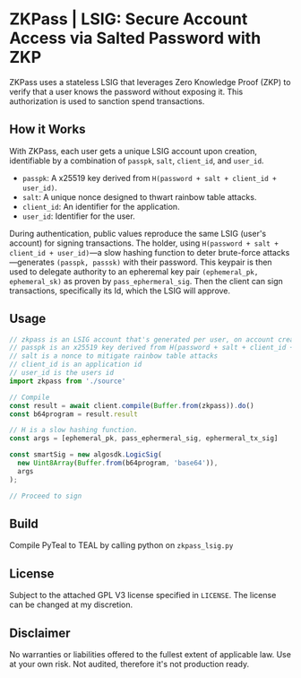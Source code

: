 
# ZKPass | LSIG: Secure Account Access via Salted Password with ZKP

ZKPass uses a stateless LSIG that leverages Zero Knowledge Proof (ZKP) to verify that a user knows the password without exposing it. This authorization is used to sanction spend transactions.

## How it Works

With ZKPass, each user gets a unique LSIG account upon creation, identifiable by a combination of `passpk`, `salt`, `client_id`, and `user_id`.

- `passpk`: A x25519 key derived from `H(password + salt + client_id + user_id)`.
- `salt`: A unique nonce designed to thwart rainbow table attacks.
- `client_id`: An identifier for the application.
- `user_id`: Identifier for the user.

During authentication, public values reproduce the same LSIG (user's account) for signing transactions. The holder, using `H(password + salt + client_id + user_id)`—a slow hashing function to deter brute-force attacks—generates `(passpk, passsk)` with their password. This keypair is then used to delegate authority to an epheremal key pair `(ephemeral_pk, ephemeral_sk)` as proven by `pass_ephermeral_sig`. Then the client can sign transactions, specifically its Id, which the LSIG will approve.

## Usage

```typescript
// zkpass is an LSIG account that's generated per user, on account creation, identifiable by (passpk + salt + client_id + user_id).
// passpk is an x25519 key derived from H(password + salt + client_id + user_id)
// salt is a nonce to mitigate rainbow table attacks
// client_id is an application id
// user_id is the users id
import zkpass from './source'

// Compile
const result = await client.compile(Buffer.from(zkpass)).do()
const b64program = result.result

// H is a slow hashing function.
const args = [ephemeral_pk, pass_ephermeral_sig, ephermeral_tx_sig]

const smartSig = new algosdk.LogicSig(
  new Uint8Array(Buffer.from(b64program, 'base64')),
  args
);

// Proceed to sign
```

## Build

Compile PyTeal to TEAL by calling python on `zkpass_lsig.py`

## License

Subject to the attached GPL V3 license specified in `LICENSE`. The license can be changed at my discretion.

## Disclaimer

No warranties or liabilities offered to the fullest extent of applicable law. Use at your own risk. Not audited, therefore it's not production ready.
